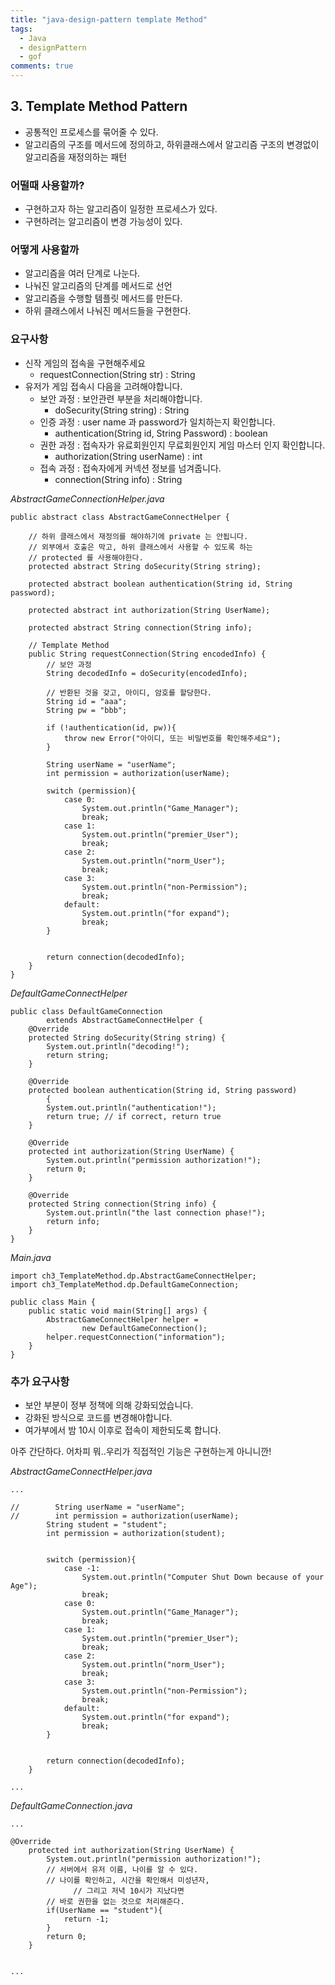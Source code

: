 ```yaml
---
title: "java-design-pattern template Method"
tags:
  - Java
  - designPattern
  - gof
comments: true
---
```


## 3. Template Method Pattern

- 공통적인 프로세스를 묶어줄 수 있다.
- 알고리즘의 구조를 메서드에 정의하고, 하위클래스에서 알고리즘 구조의 변경없이 알고리즘을 재정의하는 패턴

### 어떨때 사용할까?

- 구현하고자 하는 알고리즘이 일정한 프로세스가 있다.
- 구현하려는 알고리즘이 변경 가능성이 있다.

### 어떻게 사용할까

- 알고리즘을 여러 단계로 나눈다.
- 나눠진 알고리즘의 단계를 메서드로 선언
- 알고리즘을 수행할 템플릿 메서드를 만든다.
- 하위 클래스에서 나눠진 메서드들을 구현한다.

### 요구사항

- 신작 게임의 접속을 구현해주세요
    - requestConnection(String str) : String
- 유저가 게임 접속시 다음을 고려해야합니다.
    - 보안 과정 :  보안관련 부분을 처리해야합니다.
        - doSecurity(String string) : String
    - 인증 과정 : user name 과 password가 일치하는지 확인합니다.
        - authentication(String id, String Password) : boolean
    - 권한 과정 : 접속자가 유료회원인지 무료회원인지 게임 마스터 인지 확인합니다.
        - authorization(String userName) : int
    - 접속 과정 : 접속자에게 커넥션 정보를 넘겨줍니다.
        - connection(String info) : String

*AbstractGameConnectionHelper.java*

    public abstract class AbstractGameConnectHelper {
    
        // 하위 클래스에서 재정의를 해야하기에 private 는 안됩니다.
        // 외부에서 호출은 막고, 하위 클래스에서 사용할 수 있도록 하는 
        // protected 를 사용해야한다.
        protected abstract String doSecurity(String string);
    
        protected abstract boolean authentication(String id, String password);
    
        protected abstract int authorization(String UserName);
    
        protected abstract String connection(String info);
    
        // Template Method
        public String requestConnection(String encodedInfo) {
            // 보안 과정
            String decodedInfo = doSecurity(encodedInfo);
    
            // 반환된 것을 갖고, 아이디, 암호를 할당한다.
            String id = "aaa";
            String pw = "bbb";
    
            if (!authentication(id, pw)){
                throw new Error("아이디, 또는 비밀번호를 확인해주세요");
            }
    
            String userName = "userName";
            int permission = authorization(userName);
    
            switch (permission){
                case 0:
                    System.out.println("Game_Manager");
                    break;
                case 1:
                    System.out.println("premier_User");
                    break;
                case 2:
                    System.out.println("norm_User");
                    break;
                case 3:
                    System.out.println("non-Permission");
                    break;
                default:
                    System.out.println("for expand");
                    break;
            }
    
    
            return connection(decodedInfo);
        }
    }

*DefaultGameConnectHelper*

    public class DefaultGameConnection 
    		extends AbstractGameConnectHelper {
        @Override
        protected String doSecurity(String string) {
            System.out.println("decoding!");
            return string;
        }
    
        @Override
        protected boolean authentication(String id, String password)
    		{
            System.out.println("authentication!");
            return true; // if correct, return true
        }
    
        @Override
        protected int authorization(String UserName) {
            System.out.println("permission authorization!");
            return 0;
        }
    
        @Override
        protected String connection(String info) {
            System.out.println("the last connection phase!");
            return info;
        }
    }

*Main.java*

    import ch3_TemplateMethod.dp.AbstractGameConnectHelper;
    import ch3_TemplateMethod.dp.DefaultGameConnection;
    
    public class Main {
        public static void main(String[] args) {
            AbstractGameConnectHelper helper = 
    				new DefaultGameConnection();
            helper.requestConnection("information");
        }
    }

### 추가 요구사항

- 보안 부분이 정부 정책에 의해 강화되었습니다.
- 강화된 방식으로 코드를 변경해야합니다.
- 여가부에서 밤 10시 이후로 접속이 제한되도록 합니다.

아주 간단하다. 어차피 뭐..우리가 직접적인 기능은 구현하는게 아니니깐!

*AbstractGameConnectHelper.java*

    ...
    
    //        String userName = "userName";
    //        int permission = authorization(userName);
            String student = "student";
            int permission = authorization(student);
    
    
            switch (permission){
                case -1:
                    System.out.println("Computer Shut Down because of your Age");
                    break;
                case 0:
                    System.out.println("Game_Manager");
                    break;
                case 1:
                    System.out.println("premier_User");
                    break;
                case 2:
                    System.out.println("norm_User");
                    break;
                case 3:
                    System.out.println("non-Permission");
                    break;
                default:
                    System.out.println("for expand");
                    break;
            }
    
    
            return connection(decodedInfo);
        }
    
    ...

*DefaultGameConnection.java*

    ...
    
    @Override
        protected int authorization(String UserName) {
            System.out.println("permission authorization!");
            // 서버에서 유저 이름, 나이를 알 수 있다.
            // 나이를 확인하고, 시간을 확인해서 미성년자, 
    			  // 그리고 저녁 10시가 지났다면
            // 바로 권한을 없는 것으로 처리해준다.
            if(UserName == "student"){
                return -1;
            }
            return 0;
        }
    
    
    ...
